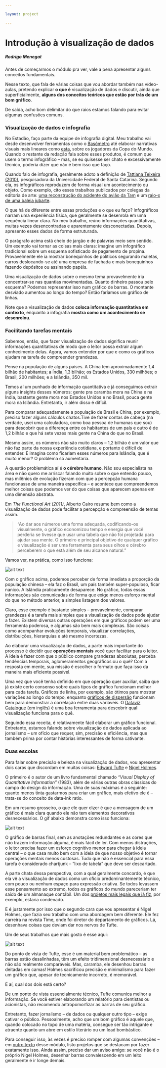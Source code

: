 ```yaml
---

layout: project

---
```


# Introdução à visualização de dados
##### Rodrigo Menegat

Antes de começarmos o módulo pra ver, vale a pena apresentar alguns conceitos fundamentais. 

Nesse texto, que fala de várias coisas que vou abordar também nas vídeo-aulas, pretendo explicar **o que é** visualização de dados e discutir, ainda que superficialmente, **alguns dos conceitos teóricos que estão por trás de um bom gráfico**.

De saída, acho bom delimitar do que raios estamos falando para evitar algumas confusões comuns.

### Visualização de dados e infografia

No Estadão, faço parte da equipe de infografia digital. Meu trabalho vai desde desenvolver ferramentas como o [Basômetro](https://arte.estadao.com.br/politica/basometro/) até elaborar narrativas visuais mais lineares como [esta](https://www.estadao.com.br/infograficos/copa-do-mundo-2018,pela-primeira-vez-mais-de-dois-tercos-dos-jogadores-da-copa-atuam-no-exterior,888766), sobre os jogadores da Copa do Mundo. Quando o restante da redação fala sobre esses produtos, é comum que usem o termo infográfico – mas, se eu quisesse ser chato e excessivamente técnico, poderia dizer que não é bem isso que faço.

Quando falo de infografia, geralmente adoto a definição de [Tattiana Teixeira (2010)](https://repositorio.ufba.br/ri/bitstream/ri/20642/3/Infografia%20e%20Jornalismo.pdf), pesquisadora da Universidade Federal de Santa Catarina. Segundo ela, os infográficos reproduzem de forma visual um acontecimento ou objeto. Como exemplo, cito esses trabalhos publicados por colegas da editoria de arte: [uma reconstrução do acidente do avião da Tam](https://www.estadao.com.br/infograficos/cidades,10-anos-do-maior-acidente-em-um-aeroporto-do-brasil,764239) e um [raio-x de uma baleia jubarte](https://www.estadao.com.br/infograficos/cidades,raio-x-da-baleia-jubarte,810629).

O que há de diferente entre essas produções e o que eu faço? Infográficos narram uma experiência física, que geralmente se desenrola em uma sequência linear clara. No meu trabalho, reúno informações quantitativas, muitas vezes desencontradas e aparentemente desconectadas. Depois, apresento esses dados de forma estruturada.

O parágrafo acima está cheio de jargão e de palavras meio sem sentido. Um exemplo vai tornar as coisas mais claras: imagine um infográfico tradicional sobre um esquema sofisticado de pagamento de propina. Provavelmente ele ia mostrar bonequinhos de políticos segurando maletas, carros deslocando-se até uma empresa de fachada e mais bonequinhos fazendo depósitos ou assinando papéis.

Uma visualização de dados sobre o mesmo tema provavelmente iria concentrar-se nas quantias movimentadas. Quanto dinheiro passou pelo esquema? Podemos representar isso num gráfico de barras. O montante desviado aumentou ao longo do tempo? Então faríamos um gráfico de linhas. 

Note que a visualização de dados **coloca informação quantitativa em contexto**, enquanto a infografia **mostra como um acontecimento se desenrolou**.

### Facilitando tarefas mentais
Sabemos, então, que fazer visualização de dados significa reunir informações quantitativas de modo que o leitor possa extrair algum conhecimento delas. Agora, vamos entender por que e como os gráficos ajudam na tarefa de compreender grandezas.

Pense na população de alguns países. A China tem aproximadamente 1,4 bilhão de habitantes; a Índia, 1,3 bilhão; os Estados Unidos, 330 milhões; o Brasil, 200 milhões; e a Islândia, 350 mil. 

Temos aí um punhado de informação quantitativa e já conseguimos extrair alguns insights desses números: gente pra caramba mora na China e na Índia, bastante gente mora nos Estados Unidos e no Brasil, pouca gente mora na Islândia. Entretanto, ir além disso é difícil. 

Para comparar adequadamente a população de Brasil e China, por exemplo, preciso fazer alguns cálculos chatos.Tive de fazer contas de cabeça (na verdade, usei uma calculadora, como boa pessoa de humanas que sou) para descobrir que a diferença entre os habitantes de um país e outro é de 1,2 bilhão e que há sete vezes mais gente na China do que no Brasil. 

Mesmo assim, os números não são muito claros – 1,2 bilhão é um valor que não faz parte da nossa experiência cotidiana, e portanto é difícil de entender. E imagina como ficariam esses números para Islândia, que é muito menor? O problema só aumentaria.

A questão problemática aí é **o cérebro humano**. Não sou especialista na área e não quero me arriscar falando muito sobre o que entendo pouco, mas milênios de evolução fizeram com que a percepção humana funcionasse de uma maneira específica – e acontece que compreendemos melhor coisas que podemos ver do que coisas que aparecem apenas em uma dimensão abstrata.

Em *The Functional Art (2011)*, Alberto Cairo resume bem como a visualização de dados pode facilitar a percepção e compreensão de temas assim. 

> “Ao dar aos números uma forma adequada, codificando-os visualmente, o gráfico economizou tempo e energia que você perderia se tivesse que usar uma tabela que não foi projetada para ajudar sua mente. O primeiro e principal objetivo de qualquer gráfico e visualização é ser uma ferramenta para seus olhos e cérebro perceberem o que está além de seu alcance natural.”

Vamos ver, na prática, como isso funciona:

![alt text](../imgs/barras-paises.png "Gráfico de barras comparando população dos países")

Com o gráfico acima, podemos perceber de forma imediata a proporção da população chinesa – ela faz o Brasil, um país também super-populoso, ficar nanico. A Islândia praticamente desaparece. No gráfico, todas essas informações são comunicadas de forma que exige menos esforço mental do que no método anterior, a simples listagem dos valores.

Claro, esse exemplo é bastante simples – provavelmente, comparar grandezas é a tarefa mais simples que a visualização de dados pode ajudar a fazer. Existem diversas outras operações em que gráficos podem ser uma ferramenta poderosa, e algumas são bem mais complexas. São coisas como acompanhar evoluções temporais, visualizar correlações, distribuições, hierarquias e até mesmo incertezas. 

Ao elaborar uma visualização de dados, a parte mais importante do processo é decidir que **operações mentais** você quer facilitar para o leitor. A ideia é fazer com que o público compare grandezas absolutas, perceba tendências temporais, aglomeramentos geográficos ou o quê? Com a resposta em mente, sua missão é escolher o formato que faça isso da maneira mais eficiente possível.

Uma vez que você tenha definido em que operação quer auxiliar, saiba que já existe certo consenso sobre quais tipos de gráfico funcionam melhor para cada tarefa. Gráficos de linha, por exemplo, são ótimos para mostrar variações ao longo do tempo, enquanto [gráficos de dispersão](https://pt.wikipedia.org/wiki/Gr%C3%A1fico_de_dispers%C3%A3o) funcionam bem para demonstrar a correlação entre duas variáveis. O [Dataviz Catalogue](https://datavizcatalogue.com/search.html) (em inglês) é uma boa ferramenta para descobrir qual visualização funciona para o quê.

Seguindo essa receita, é relativamente fácil elaborar um gráfico funcional. Entretanto, estamos falando sobre visualização de dados aplicada ao jornalismo – um ofício que requer, sim, precisão e eficiência, mas que também prima por contar histórias interessantes de forma cativante.

### Duas escolas

Para falar sobre precisão e beleza na visualização de dados, vou apresentar dois caras que discordam em muitas coisas: [Edward Tufte](https://pt.wikipedia.org/wiki/Edward_Tufte) e [Nigel Holmes](https://en.wikipedia.org/wiki/Nigel_Holmes).

O primeiro é o autor de um livro fundamental chamado *“Visual Display of Quantitative Information”* (1983), além de várias outras obras clássicas do campo do design da informação. Uma de suas máximas é a seguinte: quanto menos tinta gastarmos para criar um gráfico, mais efetivo ele é – trata-se do conceito de data-ink ratio.

Em um resumo grosseiro, o que ele quer dizer é que a mensagem de um gráfico é mais clara quando ele não tem elementos decorativos desnecessários. O gif abaixo demonstra como isso funciona:

![alt text](../imgs/data-ink.gif "Imagem .gif sobre data-ink ratio")

O gráfico de barras final, sem as anotações redundantes e as cores que não trazem informação alguma, é mais fácil de ler. Com menos distrações, o leitor precisa fazer um esforço cognitivo menor para chegar à ideia central – o que casa muito bem com a ideia de que nosso objetivo é tornar operações mentais menos custosas. Tudo que não é essencial para essa tarefa é considerado chartjunk – “lixo de tabela” que deve ser descartado.

A parte chata dessa perspectiva, com a qual geralmente concordo, é que ela vê a visualização de dados como um ofício predominantemente técnico, com pouco ou nenhum espaço para expressão criativa. Se todos levassem esse pensamento ao extremo, todos os gráficos do mundo pareceriam ter saído de um almanaque contábil. Um dos [projetos mais legais que já fiz](https://vsueiro.com/data-stories/all-the-government-barbecues/pt/), por exemplo, estaria condenado.

E é justamente por isso que o segundo cara que vou apresentar é Nigel Holmes, que fazia seu trabalho com uma abordagem bem diferente. Ele fez carreira na revista Time, onde foi diretor do departamento de gráficos. Lá, desenhava coisas que deviam dar nos nervos de Tufte.

Um de seus trabalhos que mais gosto é esse aqui:

![alt text](../imgs/nigel-holmes.jpg "Cartum de Nigel Holmes com gráficos de barras estilizados como pacientes em um hospital")

Do ponto de vista de Tufte, esse é um material bem problemático – as barras estão desalinhadas, têm um efeito tridimensional desnecessário e não são realmente comparáveis. Mas, caramba, ele desenhou barras deitadas em camas! Holmes sacrificou precisão e minimalismo para fazer um gráfico que, apesar de tecnicamente incorreto, é memorável. 

E aí, qual dos dois está certo?

De um ponto de vista essencialmente técnico, Tufte comunica melhor a informação. Se você estiver elaborando um relatório para cientistas ou acionistas, não recomendo antropomorfizar as barras de seu gráfico.

Entretanto, fazer jornalismo – de dados ou qualquer outro tipo – exige cativar o público. Pessoalmente, acho que um bom gráfico é aquele que, quando colocado no topo de uma matéria, consegue ser tão intrigante e atraente quanto um abre em estilo literário ou um lead bombástico. 

Para conseguir isso, às vezes é preciso romper com algumas convenções – em [outro texto](https://rodrigomenegat.github.io/dataviz-1/vanguarda-da-visualizacao-jornalistica) desse módulo, listo projetos que se destacam por fazer exatamente isso. Ainda assim, preciso dar um aviso amigo: se você não é o próprio Nigel Holmes, desenhar barras convalescendo em um leito geralmente é ir longe demais.
